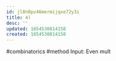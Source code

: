 ```yaml
---
id: jl8n0pv46mermijqxe72y3i
title: 4)
desc: ''
updated: 1654530814158
created: 1654530814158
---
```

#combinatorics  #method
Input: Even mult
